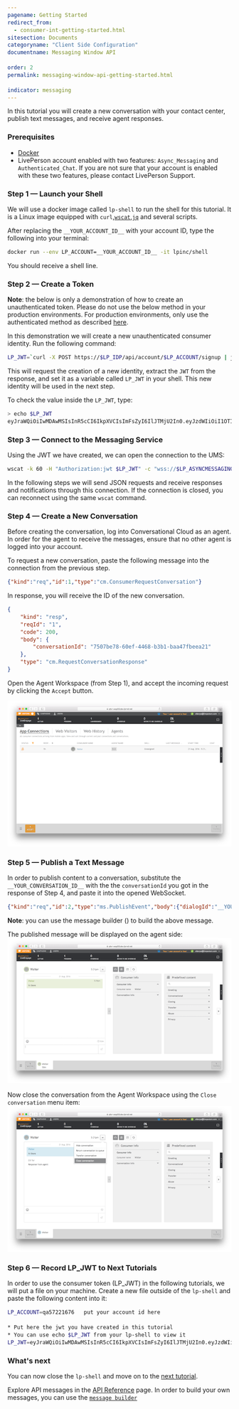 ```yaml
---
pagename: Getting Started
redirect_from:
  - consumer-int-getting-started.html
sitesection: Documents
categoryname: "Client Side Configuration"
documentname: Messaging Window API

order: 2
permalink: messaging-window-api-getting-started.html

indicator: messaging
---
```


In this tutorial you will create a new conversation with your contact center, publish text messages, and receive agent responses.

### Prerequisites
* [Docker](https://docs.docker.com/engine/installation)
* LivePerson account enabled with two features: ``Async_Messaging`` and ``Authenticated_Chat``. If you are not sure that your account is enabled with these two features, please contact LivePerson Support.

### Step 1 — Launch your Shell

We will use a docker image called ``lp-shell`` to run the shell for this tutorial. It is a Linux image equipped with ``curl``,[``wscat``](https://www.npmjs.com/package/wscat2),[``jq``](https://stedolan.github.io/jq/) and several scripts.

After replacing the ``__YOUR_ACCOUNT_ID__`` with your account ID, type the following into your terminal:

```sh
docker run --env LP_ACCOUNT=__YOUR_ACCOUNT_ID__ -it lpinc/shell
```

You should receive a shell line.

### Step 2 — Create a Token

**Note**: the below is only a demonstration of how to create an unauthenticated token. Please do not use the below method in your production environments. For production environments, only use the authenticated method as described [here](/consumer-int-authentication.html).

In this demonstration we will create a new unauthenticated consumer identity. Run the following command:

```sh
LP_JWT=`curl -X POST https://$LP_IDP/api/account/$LP_ACCOUNT/signup | jq -r .jwt`
```

This will request the creation of a new identity, extract the ``JWT`` from the response, and set it as a variable called ``LP_JWT`` in your shell. This new identity will be used in the next step.

To check the value inside the ``LP_JWT``, type:

```sh
> echo $LP_JWT
eyJraWQiOiIwMDAwMSIsInR5cCI6IkpXVCIsImFsZyI6IlJTMjU2In0.eyJzdWIiOiI1OTI2MzFhMC01ZmFlLTQ2YTMtODk2NC0xYzRjM2U3MjBhNGEiLCJhdWQiOiJhY2M6cWE1NzIyMTY3NiIsImlzcyI6Imh0dHBzOlwvXC9pZHAubGl2ZXBlcnNvbi5uZXQiLCJleHAiOjE4ODIzNTg5NDMsImlhdCI6MTQ3MjExODkwM30.iJFlQuMyO8BVRH4ybgNfZxiTTQbAIWHDa4e24TohZGdqyZSv0Vlc4zgVP9wf0Svxbye_yyTx-Q_f8BB7Vy1ZdUYy0t_NK57bAxFTV8x4lx9fxAj_PJ0VvJncJjhn7JFu3s46WeKScFv28D78wJMgoHOKAKD-CacGzGtvFU9NuUQ
```

### Step 3 — Connect to the Messaging Service
Using the JWT we have created, we can open the connection to the UMS:

```sh
wscat -k 60 -H "Authorization:jwt $LP_JWT" -c "wss://$LP_ASYNCMESSAGINGENT/ws_api/account/$LP_ACCOUNT/messaging/consumer?v=3"
```

In the following steps we will send JSON requests and receive responses and notifications through this connection.
If the connection is closed, you can reconnect using the same ``wscat`` command.

### Step 4 — Create a New Conversation

Before creating the conversation, log into Conversational Cloud as an agent. In order for the agent to receive the messages, ensure that no other agent is logged into your account.

To request a new conversation, paste the following message into the connection from the previous step.


```json
{"kind":"req","id":1,"type":"cm.ConsumerRequestConversation"}
```

In response, you will receive the ID of the new conversation.

```json
{
	"kind": "resp",
	"reqId": "1",
	"code": 200,
	"body": {
		"conversationId": "7507be78-60ef-4468-b3b1-baa47fbeea21"
	},
	"type": "cm.RequestConversationResponse"
}
```

Open the Agent Workspace (from Step 1), and accept the incoming request by clicking the ``Accept`` button.

![agent-ring](img/ring.png)

### Step 5 — Publish a Text Message

In order to publish content to a conversation, substitute the ``__YOUR_CONVERSATION_ID__`` with the the ``conversationId`` you got in the response of Step 4, and paste it into the opened WebSocket.

```json
{"kind":"req","id":2,"type":"ms.PublishEvent","body":{"dialogId":"__YOUR_CONVERSATION_ID__","event":{"type":"ContentEvent","contentType":"text/plain","message":"hi there"}}}
```
**Note**: you can use the message builder (<a href="consumer-int-msg-text-cont.html" target="_blank"><i class="fa fa-magic" aria-hidden="true"></i></a>) to build the above message.


The published message will be displayed on the agent side:
![consumer-msg](img/consumer_msg.png)

Now close the conversation from the Agent Workspace using the ``Close conversation`` menu item:
![close](img/close.png)

### Step 6 — Record LP_JWT to Next Tutorials

In order to use the consumer token (LP_JWT) in the following tutorials, we will put a file on your machine. Create a new file outside of the ``lp-shell`` and paste the following content into it:

```sh
LP_ACCOUNT=qa57221676	put your account id here

* Put here the jwt you have created in this tutorial
* You can use echo $LP_JWT from your lp-shell to view it
LP_JWT=eyJraWQiOiIwMDAwMSIsInR5cCI6IkpXVCIsImFsZyI6IlJTMjU2In0.eyJzdWIiOiJmMDY4ZTllZi1lMzkzLTQxYTEtYmMyYy1hOTZhOWZmMGY2ZmIiLCJhdWQiOiJhY2M6cWE1NzIyMTY3NiIsImlzcyI6Imh0dHBzOlwvXC9pZHAubGl2ZXBlcnNvbi5uZXQiLCJleHAiOjE4ODIwMjM2MzIsImlhdCI6MTQ3MTc4MzU5Mn0.HUJe1CZzqzRoJJxoTll_vDvRalKIeJJRt2MEhY-aFq__V6lrN-ebrRxydozm-gjbpMecKiZDZZiJPw3hf560iKbW-gK1AzsfHxiPrxMdg_TRZqsNhXui_7k579IpfAvKSdgQHZ5uLfGq2XtQNfBdvKWPCIAfW8mJ7oZT-aNMhjE
```

### What's next

You can now close the ```lp-shell``` and move on to the [next tutorial](consumer-int-get-msg.html).

Explore API messages in the [API Reference](consumer-int-api-reference.html) page. In order to build your own messages, you can use the [``message builder`` <i class="fa fa-magic" aria-hidden="true"></i>](consumer-int-msg-reqs.html)
